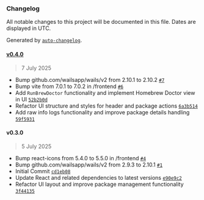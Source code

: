 ### Changelog

All notable changes to this project will be documented in this file. Dates are displayed in UTC.

Generated by [`auto-changelog`](https://github.com/CookPete/auto-changelog).

#### [v0.4.0](https://github.com/wickenico/WailBrew/compare/v0.3.0...v0.4.0)

> 7 July 2025

- Bump github.com/wailsapp/wails/v2 from 2.10.1 to 2.10.2 [`#7`](https://github.com/wickenico/WailBrew/pull/7)
- Bump vite from 7.0.1 to 7.0.2 in /frontend [`#6`](https://github.com/wickenico/WailBrew/pull/6)
- Add `RunBrewDoctor` functionality and implement Homebrew Doctor view in UI [`52b2b0d`](https://github.com/wickenico/WailBrew/commit/52b2b0db81316333117271aa1190927d9a37ac74)
- Refactor UI structure and styles for header and package actions [`6a3b514`](https://github.com/wickenico/WailBrew/commit/6a3b514772699daacecf08a598f1317cf10cf7b6)
- Add raw info logs functionality and improve package details handling [`59f5931`](https://github.com/wickenico/WailBrew/commit/59f593181356aee6c4309ed328ebc24f13e709f4)

#### v0.3.0

> 5 July 2025

- Bump react-icons from 5.4.0 to 5.5.0 in /frontend [`#4`](https://github.com/wickenico/WailBrew/pull/4)
- Bump github.com/wailsapp/wails/v2 from 2.9.3 to 2.10.1 [`#1`](https://github.com/wickenico/WailBrew/pull/1)
- Initial Commit [`cd1eb08`](https://github.com/wickenico/WailBrew/commit/cd1eb087cd7802245545bb40ef1a7a01db2e5221)
- Update React and related dependencies to latest versions [`e90e9c2`](https://github.com/wickenico/WailBrew/commit/e90e9c21f53032c67a86adcc401c4d53f608b2dc)
- Refactor UI layout and improve package management functionality [`3f44135`](https://github.com/wickenico/WailBrew/commit/3f44135fd9c8a90099838beafb66cf2a9e05cb9f)
